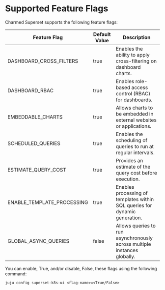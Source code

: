 # Supported Feature Flags

Charmed Superset supports the following feature flags:

| Feature Flag               | Default Value | Description                                                                 |
|----------------------------|---------------|-----------------------------------------------------------------------------|
| DASHBOARD_CROSS_FILTERS     | true          | Enables the ability to apply cross-filtering on dashboard charts.           |
| DASHBOARD_RBAC              | true          | Enables role-based access control (RBAC) for dashboards.                    |
| EMBEDDABLE_CHARTS           | true          | Allows charts to be embedded in external websites or applications.          |
| SCHEDULED_QUERIES           | true          | Enables the scheduling of queries to run at regular intervals.              |
| ESTIMATE_QUERY_COST         | true          | Provides an estimate of the query cost before execution.                    |
| ENABLE_TEMPLATE_PROCESSING  | true          | Enables processing of templates within SQL queries for dynamic generation.  |
| GLOBAL_ASYNC_QUERIES        | false         | Allows queries to run asynchronously across multiple instances globally.    |

You can enable, True, and/or disable, False, these flags using the following command:
```
juju config superset-k8s-ui <flag-name>=<True/False>
```
